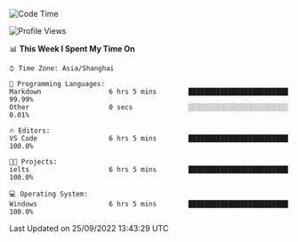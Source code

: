 <!--START_SECTION:waka-->
![Code Time](http://img.shields.io/badge/Code%20Time-200%20hrs%2055%20mins-blue)

![Profile Views](http://img.shields.io/badge/Profile%20Views-0-blue)

📊 **This Week I Spent My Time On** 

```text
⌚︎ Time Zone: Asia/Shanghai

💬 Programming Languages: 
Markdown                 6 hrs 5 mins        █████████████████████████   99.99% 
Other                    0 secs              ░░░░░░░░░░░░░░░░░░░░░░░░░   0.01%

🔥 Editors: 
VS Code                  6 hrs 5 mins        █████████████████████████   100.0%

🐱‍💻 Projects: 
ielts                    6 hrs 5 mins        █████████████████████████   100.0%

💻 Operating System: 
Windows                  6 hrs 5 mins        █████████████████████████   100.0%

```


 Last Updated on 25/09/2022 13:43:29 UTC
<!--END_SECTION:waka-->